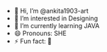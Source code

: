- 👋 Hi, I’m @ankita1903-art
- 👀 I’m interested in Designing 
- 🌱 I’m currently learning JAVA 
- 😄 Pronouns: SHE
- ⚡ Fun fact: 🤔

<!---
ankita1903-art/ankita1903-art is a ✨ special ✨ repository because its `README.md` (this file) appears on your GitHub profile.
You can click the Preview link to take a look at your changes.
--->
